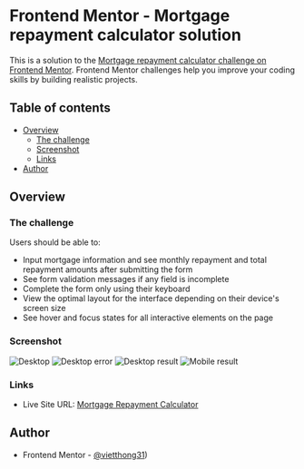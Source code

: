 # Frontend Mentor - Mortgage repayment calculator solution

This is a solution to the [Mortgage repayment calculator challenge on Frontend Mentor](https://www.frontendmentor.io/challenges/mortgage-repayment-calculator-Galx1LXK73). Frontend Mentor challenges help you improve your coding skills by building realistic projects.

## Table of contents

- [Overview](#overview)
  - [The challenge](#the-challenge)
  - [Screenshot](#screenshot)
  - [Links](#links)
- [Author](#author)

## Overview

### The challenge

Users should be able to:

- Input mortgage information and see monthly repayment and total repayment amounts after submitting the form
- See form validation messages if any field is incomplete
- Complete the form only using their keyboard
- View the optimal layout for the interface depending on their device's screen size
- See hover and focus states for all interactive elements on the page

### Screenshot

![Desktop](https://i.imgur.com/N5Uqtyf.png)
![Desktop error](https://i.imgur.com/8WtrGa2.png)
![Desktop result](https://i.imgur.com/cdvg0wF.png)
![Mobile result](https://i.imgur.com/DUsy2Uj.png)

### Links

- Live Site URL: [Mortgage Repayment Calculator](https://bejewelled-cajeta-3ed1ea.netlify.app/)

## Author

- Frontend Mentor - [@vietthong31](https://www.frontendmentor.io/profile/vietthong31))

